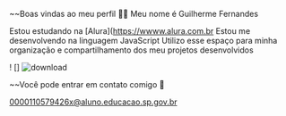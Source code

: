 ~~Boas vindas ao meu perfil 💙💙
Meu nome é Guilherme Fernandes

Estou estudando na [Alura](https://wwww.alura.com.br
Estou me desenvolvendo na linguagem JavaScript
Utilizo esse espaço para minha organização e compartilhamento dos meu projetos desenvolvidos

! [] ![download](https://github.com/user-attachments/assets/ee963dcf-bc90-405e-adf1-45a850808454)

~~Você pode entrar em contato comigo 📧

0000110579426x@aluno.educacao.sp.gov.br
